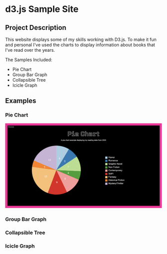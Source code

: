 # d3.js Sample Site

## Project Description

This website displays some of my skills working with D3.js. To make it fun and personal I've used the charts to display information about books that I've read over the years.

The Samples Included:

- Pie Chart
- Group Bar Graph
- Collapsible Tree
- Icicle Graph

## Examples

### Pie Chart

![Pie Chart](Assets/images/piechart.png)

### Group Bar Graph

### Collapsible Tree

### Icicle Graph
